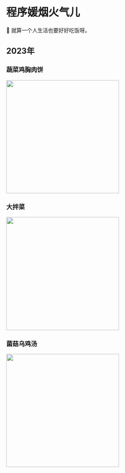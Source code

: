 # 程序媛烟火气儿


🥰 就算一个人生活也要好好吃饭呀。   

<!--more-->

## 2023年

### 蔬菜鸡胸肉饼

<img src="https://oweqian.oss-cn-hangzhou.aliyuncs.com/cook/img_01.jpeg" alt="" width="300" />  

### 大拌菜 

<img src="https://oweqian.oss-cn-hangzhou.aliyuncs.com/cook/img_03.jpeg" alt="" width="300" />  

### 菌菇乌鸡汤

<img src="https://oweqian.oss-cn-hangzhou.aliyuncs.com/cook/img_02.jpeg" alt="" width="300" />  

